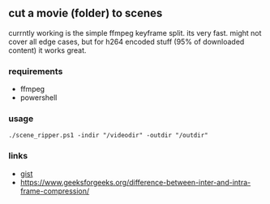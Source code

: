 ## cut a movie (folder) to scenes

currntly working is the simple ffmpeg keyframe split. its very fast. 
might not cover all edge cases, but for h264 encoded stuff (95% of downloaded content) it works great.

### requirements
  * ffmpeg
  * powershell

### usage
```
./scene_ripper.ps1 -indir "/videodir" -outdir "/outdir"
```


### links
  * [gist](https://gist.github.com/5shekel/c06aa36b88dd325735405833e903cf9b) 
  * https://www.geeksforgeeks.org/difference-between-inter-and-intra-frame-compression/
  

